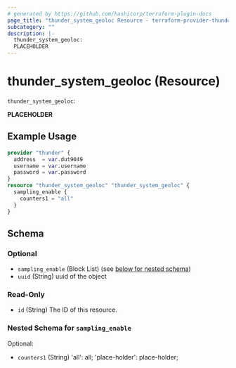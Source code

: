 ```yaml
---
# generated by https://github.com/hashicorp/terraform-plugin-docs
page_title: "thunder_system_geoloc Resource - terraform-provider-thunder"
subcategory: ""
description: |-
  thunder_system_geoloc:
  PLACEHOLDER
---
```


# thunder_system_geoloc (Resource)

`thunder_system_geoloc`: 

__PLACEHOLDER__

## Example Usage

```terraform
provider "thunder" {
  address  = var.dut9049
  username = var.username
  password = var.password
}
resource "thunder_system_geoloc" "thunder_system_geoloc" {
  sampling_enable {
    counters1 = "all"
  }
}
```

<!-- schema generated by tfplugindocs -->
## Schema

### Optional

- `sampling_enable` (Block List) (see [below for nested schema](#nestedblock--sampling_enable))
- `uuid` (String) uuid of the object

### Read-Only

- `id` (String) The ID of this resource.

<a id="nestedblock--sampling_enable"></a>
### Nested Schema for `sampling_enable`

Optional:

- `counters1` (String) 'all': all; 'place-holder': place-holder;


